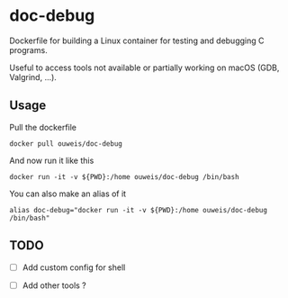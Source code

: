 # doc-debug

Dockerfile for building a Linux container for testing and debugging C programs.

Useful to access tools not available or partially working on macOS (GDB, Valgrind, ...).

## Usage

Pull the dockerfile

```shell
docker pull ouweis/doc-debug
```

And now run it like this

```shell
docker run -it -v ${PWD}:/home ouweis/doc-debug /bin/bash
```

You can also make an alias of it

```shell
alias doc-debug="docker run -it -v ${PWD}:/home ouweis/doc-debug /bin/bash"
```

## TODO

- [ ] Add custom config for shell
- [ ] Add other tools ?

